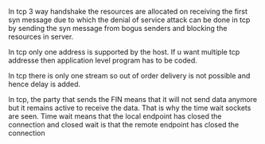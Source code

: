 In tcp 3 way handshake the resources are allocated on receiving the first syn message due to which the denial of service attack can be done in tcp by sending the syn message from bogus senders and blocking the resources in server.

In tcp only one address is supported by the host. If u want multiple tcp addresse then application level program has to be coded.

In tcp there is only one stream so out of order delivery is not possible and hence delay is added.

In tcp, the party that sends the FIN means that it will not send data anymore but it remains active to receive the data. That is why the time wait sockets are seen. Time wait means that the local endpoint has closed the connection and closed wait is that the remote endpoint has closed the connection 
